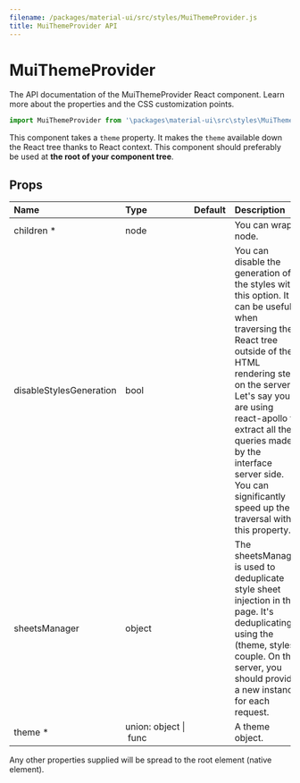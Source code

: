 ```yaml
---
filename: /packages/material-ui/src/styles/MuiThemeProvider.js
title: MuiThemeProvider API
---
```


<!--- This documentation is automatically generated, do not try to edit it. -->

# MuiThemeProvider

<p class="description">The API documentation of the MuiThemeProvider React component. Learn more about the properties and the CSS customization points.</p>

```js
import MuiThemeProvider from '\packages\material-ui\src\styles\MuiThemeProvider';
```

This component takes a `theme` property.
It makes the `theme` available down the React tree thanks to React context.
This component should preferably be used at **the root of your component tree**.

## Props

| Name | Type | Default | Description |
|:-----|:-----|:--------|:------------|
| <span class="prop-name required">children *</span> | <span class="prop-type">node</span> |   | You can wrap a node. |
| <span class="prop-name">disableStylesGeneration</span> | <span class="prop-type">bool</span> |   | You can disable the generation of the styles with this option. It can be useful when traversing the React tree outside of the HTML rendering step on the server. Let's say you are using react-apollo to extract all the queries made by the interface server side. You can significantly speed up the traversal with this property. |
| <span class="prop-name">sheetsManager</span> | <span class="prop-type">object</span> |   | The sheetsManager is used to deduplicate style sheet injection in the page. It's deduplicating using the (theme, styles) couple. On the server, you should provide a new instance for each request. |
| <span class="prop-name required">theme *</span> | <span class="prop-type">union:&nbsp;object&nbsp;&#124;<br>&nbsp;func<br></span> |   | A theme object. |

Any other properties supplied will be spread to the root element (native element).


